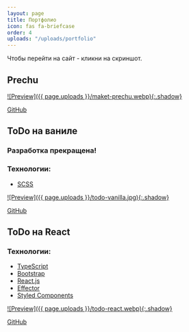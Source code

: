```yaml
---
layout: page
title: Портфолио
icon: fas fa-briefcase
order: 4
uploads: "/uploads/portfolio"
---
```


Чтобы перейти на сайт - кликни на скриншот.

## Prechu

[![Preview]({{ page.uploads }}/maket-prechu.webp){:.shadow}](https://seryibaran.github.io/maket-prechu/)

[GitHub](https://github.com/SeryiBaran/maket-prechu/)

## ToDo на ваниле

### Разработка прекращена!

### Технологии:

- [SCSS](https://sass-lang.com)

[![Preview]({{ page.uploads }}/todo-vanilla.jpg){:.shadow}](https://seryibaran.github.io/todo-vanilla/)

[GitHub](https://github.com/SeryiBaran/todo-vanilla/)

## ToDo на React

### Технологии:

- [TypeScript](https://www.typescriptlang.org/)
- [Bootstrap](http://getbootstrap.com/)
- [React.js](https://reactjs.org/)
- [Effector](https://effector.dev/)
- [Styled Components](https://styled-components.com/)

[![Preview]({{ page.uploads }}/todo-react.webp){:.shadow}](https://seryibaran.github.io/todo-react/)

[GitHub](https://github.com/SeryiBaran/todo-react/)
